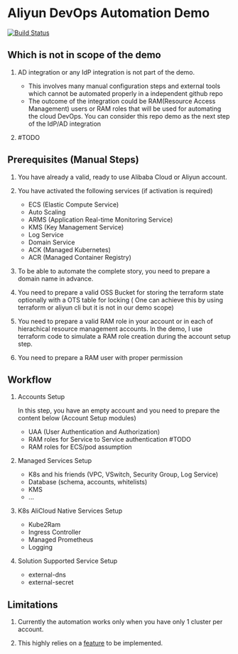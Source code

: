 # Aliyun DevOps Automation Demo

[![Build Status](https://travis-ci.com/yagrxu/aliyun-devops-demo.svg?token=ky8D33r1sooBTDsLx6aG&branch=master)](https://travis-ci.com/yagrxu/aliyun-devops-demo)

## Which is not in scope of the demo

1. AD integration or any IdP integration is not part of the demo.

    - This involves many manual configuration steps and external tools which cannot be automated properly in a independent github repo
    - The outcome of the integration could be RAM(Resource Access Management) users or RAM roles that will be used for automating the cloud DevOps. You can consider this repo demo as the next step of the IdP/AD integration

2. #TODO

## Prerequisites (Manual Steps)

1. You have already a valid, ready to use Alibaba Cloud or Aliyun account.
2. You have activated the following services (if activation is required)
    - ECS (Elastic Compute Service)
    - Auto Scaling
    - ARMS (Application Real-time Monitoring Service)
    - KMS (Key Management Service)
    - Log Service
    - Domain Service
    - ACK (Managed Kubernetes)
    - ACR (Managed Container Registry)
3. To be able to automate the complete story, you need to prepare a domain name in advance.

4. You need to prepare a valid OSS Bucket for storing the terraform state optionally with a OTS table for locking ( One can achieve this by using terraform or aliyun cli but it is not in our demo scope)
5. You need to prepare a valid RAM role in your account or in each of hierachical resource      management accounts. In the demo, I use terraform code to simulate a RAM role creation during the account setup step.

6. You need to prepare a RAM user with proper permission

## Workflow

1. Accounts Setup

    In this step, you have an empty account and you need to prepare the content below (Account Setup modules)

    - UAA (User Authentication and Authorization)
    - RAM roles for Service to Service authentication #TODO
    - RAM roles for ECS/pod assumption

2. Managed Services Setup

    - K8s and his friends (VPC, VSwitch, Security Group, Log Service)
    - Database (schema, accounts, whitelists)
    - KMS
    - ...

3. K8s AliCloud Native Services Setup

    - Kube2Ram
    - Ingress Controller
    - Managed Prometheus
    - Logging

4. Solution Supported Service Setup

    - external-dns
    - external-secret

## Limitations

1. Currently the automation works only when you have only 1 cluster per account.

2. This highly relies on a [feature](https://github.com/terraform-providers/terraform-provider-alicloud/issues/2326) to be implemented.


